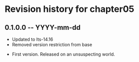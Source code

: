# Revision history for chapter05

## 0.1.0.0  -- YYYY-mm-dd

- Updated to lts-14.16
- Removed version restriction from base 
* First version. Released on an unsuspecting world.
